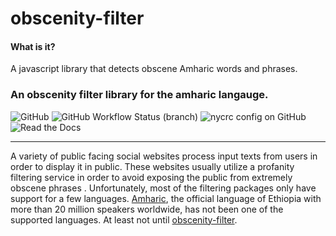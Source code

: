 # obscenity-filter


#### What is it? 
A javascript library that detects obscene Amharic words and phrases.

### An obscenity filter library for the amharic langauge. 
![GitHub](https://img.shields.io/github/license/bruk3/obscenity-filter)
![GitHub Workflow Status (branch)](https://img.shields.io/github/workflow/status/bruk3/obscenity-filter/CI/main)
![nycrc config on GitHub](https://img.shields.io/nycrc/bruk3/obscenity-filter?config=.nycrc.json)
![Read the Docs](https://img.shields.io/readthedocs/j-parser)


---
A variety of public facing social websites process input texts from users in order to display it in public. These websites usually utilize a profanity filtering service in order to avoid exposing the public from extremely obscene phrases . Unfortunately, most of the filtering packages only have support for a few languages. [Amharic](https://en.wikipedia.org/wiki/Amharic), the official language of Ethiopia with more than 20 million speakers worldwide, has not been one of the supported languages. At least not until [obscenity-filter](https://bruk3.github.io/obscenity-filter).
